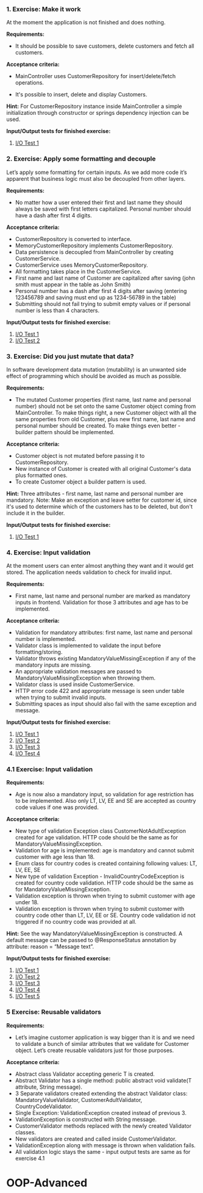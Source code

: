 ### 1. Exercise: Make it work
At the moment the application is not finished and does nothing.

**Requirements:**

* It should be possible to save customers, delete customers and fetch all customers.

**Acceptance criteria:**

* MainController uses CustomerRepository for insert/delete/fetch operations.

* It's possible to insert, delete and display Customers.

**Hint:** For CustomerRepository instance inside MainController a simple initialization through constructor or springs dependency injection can be used.

**Input/Output tests for finished exercise:**

1. [I/O Test 1](https://github.com/enorkus/customer-app-io/blob/master/1.solution.png)

### 2. Exercise: Apply some formatting and decouple
Let’s apply some formatting for certain inputs. As we add more code it’s apparent that business logic must also be decoupled from other layers.

**Requirements:**

* No matter how a user entered their first and last name they should always be saved with first letters capitalized. Personal number should have a dash after first 4 digits.

**Acceptance criteria:**

* CustomerRepository is converted to interface.
* MemoryCustomerRepository implements CustomerRepository.
* Data persistence is decoupled from MainController by creating CustomerService. 
* CustomerService uses MemoryCustomerRepository.
* All formatting takes place in the CustomerService.
* First name and last name of Customer are capitalized after saving (john smith must appear in the table as John Smith)
* Personal number has a dash after first 4 digits after saving (entering 123456789 and saving must end up as 1234-56789 in the table)
* Submitting should not fail trying to submit empty values or if personal number is less than 4 characters.

**Input/Output tests for finished exercise:**

1. [I/O Test 1](https://github.com/enorkus/customer-app-io/blob/master/2.solution.png)
2. [I/O Test 2](https://github.com/enorkus/customer-app-io/blob/master/2.1.solution.png)

### 3. Exercise: Did you just mutate that data?
In software development data mutation (mutability) is an unwanted side effect of programming which should be avoided as much as possible.

**Requirements:**

* The mutated Customer properties (first name, last name and personal number) should not be set onto the same Customer object coming from MainController. To make things right, a new Customer object with all the same properties from old Customer, plus new first name, last name and personal number should be created. To make things even better - builder pattern should be implemented.

**Acceptance criteria:**

* Customer object is not mutated before passing it to CustomerRepository.
* New instance of Customer is created with all original Customer's data plus formatted ones.
* To create Customer object a builder pattern is used.

**Hint:** Three attributes - first name, last name and personal number are mandatory. 
Note: Make an exception and leave setter for customer id, since it's used to determine which of the customers has to be deleted, but don't include it in the builder.

**Input/Output tests for finished exercise:**

1. [I/O Test 1](https://github.com/enorkus/customer-app-io/blob/master/3.solution.png)

### 4. Exercise: Input validation
At the moment users can enter almost anything they want and it would get stored. The application needs validation to check for invalid input.

**Requirements:**

* First name, last name and personal number are marked as mandatory inputs in frontend. Validation for those 3 attributes and age has to be implemented.

**Acceptance criteria:**

* Validation for mandatory attributes: first name, last name and personal number is implemented.
* Validator class is implemented to validate the input before formatting/storing.
* Validator throws existing MandatoryValueMissingException if any of the mandatory inputs are missing.
* An appropriate validation messages are passed to MandatoryValueMissingException when throwing them.
* Validator class is used inside CustomerService.
* HTTP error code 422 and appropriate message is seen under table when trying to submit invalid inputs.
* Submitting spaces as input should also fail with the same exception and message.

**Input/Output tests for finished exercise:**

1. [I/O Test 1](https://github.com/enorkus/customer-app-io/blob/master/4.solution.png)
2. [I/O Test 2](https://github.com/enorkus/customer-app-io/blob/master/4.1.solution.png)
3. [I/O Test 3](https://github.com/enorkus/customer-app-io/blob/master/4.2.solution.png)
4. [I/O Test 4](https://github.com/enorkus/customer-app-io/blob/master/4.3.solution.png)

### 4.1 Exercise: Input validation

**Requirements:**
* Age is now also a mandatory input, so validation for age restriction has to be implemented. Also only LT, LV, EE and SE are accepted as country code values if one was provided.

**Acceptance criteria:**

* New type of validation Exception class CustomerNotAdultException created for age validation. HTTP code should be the same as for MandatoryValueMissingException.
* Validation for age is implemented: age is mandatory and cannot submit customer with age less than 18.
* Enum class for country codes is created containing following values: LT, LV, EE, SE
* New type of validation Exception - InvalidCountryCodeException is created for country code validation. HTTP code should be the same as for MandatoryValueMissingException.
* Validation exception is thrown when trying to submit customer with age under 18.
* Validation exception is thrown when trying to submit customer with country code other than LT, LV, EE or SE. Country code validation id not triggered if no country code was provided at all.

**Hint:** See the way MandatoryValueMissingException is constructed. A default message can be passed to @ResponseStatus annotation by attribute: reason = “Message text”.

**Input/Output tests for finished exercise:**

1. [I/O Test 1](https://github.com/enorkus/customer-app-io/blob/master/4-1.solution.png)
2. [I/O Test 2](https://github.com/enorkus/customer-app-io/blob/master/4-1.1.solution.png)
3. [I/O Test 3](https://github.com/enorkus/customer-app-io/blob/master/4-1.2.solution.png)
4. [I/O Test 4](https://github.com/enorkus/customer-app-io/blob/master/4-1.3.solution.png)
5. [I/O Test 5](https://github.com/enorkus/customer-app-io/blob/master/4-1.4.solution.png)

### 5 Exercise: Reusable validators

**Requirements:**
* Let’s imagine customer application is way bigger than it is and we need to validate a bunch of similar attributes that we validate for Customer object. Let’s create reusable validators just for those purposes.

**Acceptance criteria:**

* Abstract class Validator<T> accepting generic T is created.
* Abstract Validator has a single method: public abstract void validate(T attribute, String message).
* 3 Separate validators created extending the abstract Validator class: MandatoryValueValidator, CustomerAdultValidator, CountryCodeValidator.
* Single Exception: ValidationException created instead of previous 3.
* ValidationException is constructed with String message.
* CustomerValidator methods replaced with the newly created Validator classes.
* New validators are created and called inside CustomerValidator.
* ValidationException along with message is thrown when validation fails.
* All validation logic stays the same - input output tests are same as for exercise 4.1


# OOP-Advanced

